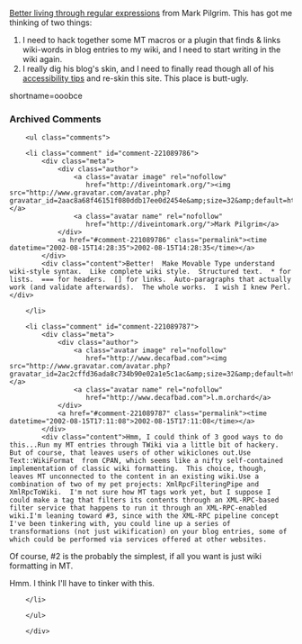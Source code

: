 <p><a href="http://diveintomark.org/archives/2002/08/15.html#better_living_through_regular_expressions">Better living through regular expressions</a> from Mark Pilgrim.  This has got me thinking of two things:<ol><li>I need to hack together some MT macros or a plugin that finds &amp; links wiki-words in blog entries to my wiki, and I need to start writing in the wiki again.</li><li>I really dig his blog's skin, and I need to finally read though all of his <a href="http://diveintoaccessibility.org/">accessibility tips</a> and re-skin this site.  This place is butt-ugly.</li></ol></p>
<!--more-->
shortname=ooobce

<div id="comments" class="comments archived-comments">
            <h3>Archived Comments</h3>
            
        <ul class="comments">
            
        <li class="comment" id="comment-221089786">
            <div class="meta">
                <div class="author">
                    <a class="avatar image" rel="nofollow" 
                       href="http://diveintomark.org/"><img src="http://www.gravatar.com/avatar.php?gravatar_id=2aac8a68f46151f080ddb17ee0d2454e&amp;size=32&amp;default=http://mediacdn.disqus.com/1320279820/images/noavatar32.png"/></a>
                    <a class="avatar name" rel="nofollow" 
                       href="http://diveintomark.org/">Mark Pilgrim</a>
                </div>
                <a href="#comment-221089786" class="permalink"><time datetime="2002-08-15T14:28:35">2002-08-15T14:28:35</time></a>
            </div>
            <div class="content">Better!  Make Movable Type understand wiki-style syntax.  Like complete wiki style.  Structured text.  * for lists.  === for headers.  [] for links.  Auto-paragraphs that actually work (and validate afterwards).  The whole works.  I wish I knew Perl.</div>
            
        </li>
    
        <li class="comment" id="comment-221089787">
            <div class="meta">
                <div class="author">
                    <a class="avatar image" rel="nofollow" 
                       href="http://www.decafbad.com"><img src="http://www.gravatar.com/avatar.php?gravatar_id=2ac2cffd36ada8c734b90e02a1e5c1ac&amp;size=32&amp;default=http://mediacdn.disqus.com/1320279820/images/noavatar32.png"/></a>
                    <a class="avatar name" rel="nofollow" 
                       href="http://www.decafbad.com">l.m.orchard</a>
                </div>
                <a href="#comment-221089787" class="permalink"><time datetime="2002-08-15T17:11:08">2002-08-15T17:11:08</time></a>
            </div>
            <div class="content">Hmm, I could think of 3 good ways to do this...Run my MT entries through TWiki via a little bit of hackery.  But of course, that leaves users of other wikiclones out.Use Text::WikiFormat  from CPAN, which seems like a nifty self-contained implementation of classic wiki formatting.  This choice, though, leaves MT unconnected to the content in an existing wiki.Use a combination of two of my pet projects: XmlRpcFilteringPipe and XmlRpcToWiki.  I'm not sure how MT tags work yet, but I suppose I could make a tag that filters its contents through an XML-RPC-based filter service that happens to run it through an XML-RPC-enabled wiki.I'm leaning toward #3, since with the XML-RPC pipeline concept I've been tinkering with, you could line up a series of transformations (not just wikification) on your blog entries, some of which could be performed via services offered at other websites.

Of course, #2 is the probably the simplest, if all you want is just wiki formatting in MT.

Hmm.  I think I'll have to tinker with this.</div>
            
        </li>
    
        </ul>
    
        </div>
    